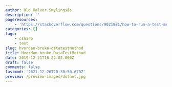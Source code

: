 ```yaml
---
author: Ole Halvor Smylingsås
description: ''
pageresources:
    - 'https://stackoverflow.com/questions/9021881/how-to-run-a-test-method-with-multiple-parameters-in-mstest/13710788#13710788s'
categories: []
tags:
    - csharp
    - test
slug: hvordan-bruke-datatestmethod
title: Hvordan bruke DataTestMethod
date: 2019-12-21T16:22:02.000Z
draft: false
comments: false
lastmod: '2021-12-26T20:30:50.670Z'
preview: /preview-images/dotnet.jpg
---
```


<!--more-->
